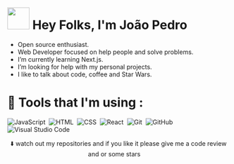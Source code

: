 <h1 align="left">
  <img src="https://raw.githubusercontent.com/alexnaiman/alexnaiman/master/resources/welcomeglitch.gif" width="50px" />
  Hey Folks, I'm João Pedro
</h1>

- Open source enthusiast.
- Web Developer focused on help people and solve problems.
- I’m currently learning Next.js.
- I’m looking for help with my personal projects.
- I like to talk about code, coffee and Star Wars.

<h1>🧰 Tools that I'm using :</h1>

![JavaScript](https://img.shields.io/badge/-JavaScript-05122A?style=flat&logo=javascript)&nbsp;
![HTML](https://img.shields.io/badge/-HTML-05122A?style=flat&logo=HTML5)&nbsp;
![CSS](https://img.shields.io/badge/-CSS-05122A?style=flat&logo=CSS3&logoColor=1572B6)&nbsp;
![React](https://img.shields.io/badge/-React-05122A?style=flat&logo=react)&nbsp;
![Git](https://img.shields.io/badge/-Git-05122A?style=flat&logo=git)&nbsp;
![GitHub](https://img.shields.io/badge/-GitHub-05122A?style=flat&logo=github)&nbsp;
![Visual Studio Code](https://img.shields.io/badge/-Visual%20Studio%20Code-05122A?style=flat&logo=visual-studio-code&logoColor=007ACC)&nbsp;

<div align="center">
  ⬇️ watch out my repositories and if you like it please give me a code review and or some stars 
  <img src="https://raw.githubusercontent.com/kaueMarques/kaueMarques/master/hi.gif" width="15px">
</div>

